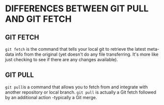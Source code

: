 # DIFFERENCES BETWEEN GIT PULL AND GIT FETCH

## GIT FETCH

```git fetch``` is the command that tells your local git to retrieve the latest meta-data info from the original (yet doesn't do any file transferring. It's more like just checking to see if there are any changes available).


## GIT PULL

```git pull```is a command that allows you to fetch from and integrate with another repository or local branch.
```git pull```  is actually a Git fetch followed by an additional action -typically a Git merge.
